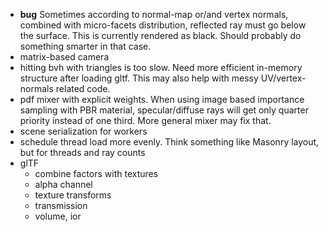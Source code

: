 - **bug** Sometimes according to normal-map or/and vertex normals, combined with micro-facets distribution, reflected ray must go below the surface. This is currently rendered as black. Should probably do something smarter in that case.
- matrix-based camera
- hitting bvh with triangles is too slow. Need more efficient in-memory structure after loading gltf. This may also help with messy UV/vertex-normals related code.
- pdf mixer with explicit weights. When using image based importance sampling with PBR material, specular/diffuse rays will get only quarter priority instead of one third. More general mixer may fix that.
- scene serialization for workers
- schedule thread load more evenly. Think something like Masonry layout, but for threads and ray counts
- glTF
  - combine factors with textures
  - alpha channel
  - texture transforms
  - transmission
  - volume, ior
